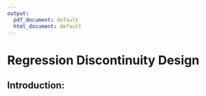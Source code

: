 ```yaml
---
output:
  pdf_document: default
  html_document: default
---
```


# Regression Discontinuity Design

## Introduction: 
